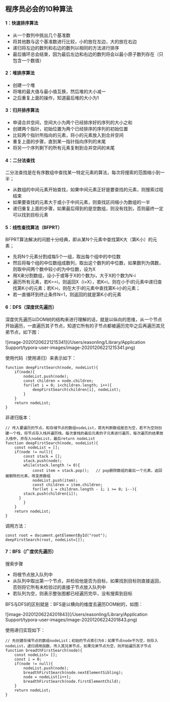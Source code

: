 ## 程序员必会的10种算法

#### 1：快速排序算法

- 从一个数列中挑出几个基准数
- 将其他数与这个基准数进行比较，小的放在左边，大的放在右边
- 递归将左边的数列和右边的数列以相同的方法进行排序
- 最后循环总会结束，因为最后左边和右边的数列将会以最小原子数列存在（只包含一个数值）



#### 2：堆排序算法

- 创建一个堆
- 将堆的最大值与最小值互换，然后堆的大小减一
- 之后重复上面的操作，知道最后堆的大小为1



#### 3：归并排序算法

- 申请合并空间，空间大小为两个已经排序好的序列的大小之和
- 创建两个指针，初始位置为两个已经排序的序列的初始位置
- 比较两个指针所指向的元素，将小的元素放入到合并空间
- 重复上面的步骤，直到某一指针指向序列的末尾
- 将另一个序列剩下的所有元素复制到合并空间的末尾



#### 4：二分法查找

二分法查找是在有序数组中查找某一特定元素的算法，每次将搜索的范围缩小到一半；

- 从数组的中间元素开始查找，如果中间元素正好是要查找的元素，则搜索过程结束
- 如果要查找的元素大于或小于中间元素，则查找区间缩小为数组的一半
- 递归重复上面的步骤，如果最后得到的是空数组，则没有找到，否则最终一定可以找到目标元素



#### 5：线性查找算法（BFPRT）

BFPRT算法解决的问题十分经典，即从某N个元素中查找第K大（第K小）的元素；

- 先将N个元素分割成每5个一组，取出每个组中的中位数
- 然后将每个组的中位数组成数列，取出这个数列的中位数，如果数列为偶数，则取中间两个数中较小的为中位数，设为X
- 用X来分割数组，设小于或等于X的个数为i，大于X的个数为N-i
- 遍历所有元素，若K==i，则返回X（i=X），若K<i，则在小于i的元素中递归查找第K小的元素；若K>i，则在大于i的元素中查找第K-i小的元素；
- 若一直循环到终止条件N=1，则返回的就是第K小的元素



#### 6：DFS（深度优先遍历）

深度优先遍历以DOM树的结构来进行理解的话，就是以纵向的思维，从一个节点开始遍历，一直遍历其子节点，知道它所有的子节点都被遍历完毕之后再遍历其兄弟节点，如下图：

![image-20201206221215341](/Users/easonling/Library/Application Support/typora-user-images/image-20201206221215341.png)

使用代码（使用递归）来表示如下：

```
function deepFirstSearch(node, nodeList){
	if(node){
		nodeList.push(node);
		const children = node.children;
		for(let i = 0; i<children.length; i++){
			deepFirstSearch(children[i], nodeList);
		}
	}
	return nodeList;
}
```

非递归版本：

```
// 传入要遍历的节点，和存储节点的数组nodeList，首先判断数组是否为空，若不为空则创建一个栈，将节点存入栈并遍历栈，每次拿栈的最后元素的子元素进行遍历，每次遍历的结果放入栈中，并存入nodeList，最后return nodeList
function deepFirstSearch(node, nodeList){
	const nodeList = [];
	if(node != null){
		const stack = [];
		stack.push(node);
		while(stack.length != 0){
			const item = stack.pop();   // pop删除数组的最后一个元素，返回被删除的元素，改变原数组
			nodeList.push(item);
			const children = item.children;
			for(let i = children.length - 1; i >= 0; i--){
        stack.push(children[i]);
      }
		}
	}
	return nodeList;
}
```

调用方法：

```
const root = document.getElementById("root");
deepFirstSearch(root, nodeList=[]);
```

#### 7：BFS（广度优先遍历）

搜索步骤

- 将根节点放入队列中
- 从队列中取出第一个节点，并检验他是否为目标，如果找到目标则直接返回，否则将它所有未检验过的直接子节点放入队列中
- 若队列为空，则表示整张图都已经遍历完毕，没有搜索到目标

BFS与DFS的区别就是：BFS是以横向的维度去遍历DOM树的，如图：

![image-20201206224201843](/Users/easonling/Library/Application Support/typora-user-images/image-20201206224201843.png)

使用递归实现如下：

```
// 先创建存储节点的数组nodeList；初始的节点索引为0；如果节点node不为空，则存入nodeList，递归调用函数，传入其兄弟节点，如果兄弟节点为空，则开始遍历其子节点
function breadthFirstSearch(node){
	const nodeList= [];
	const i = 0;
	if(node != null){
		nodeList.push(node);
		breadthFirstSearch(node.nextElementSibling);
		node = nodeList[i++];
		breadthFirstSearch(node.firstElementChild);
	}
	return nodeList;
}
```

